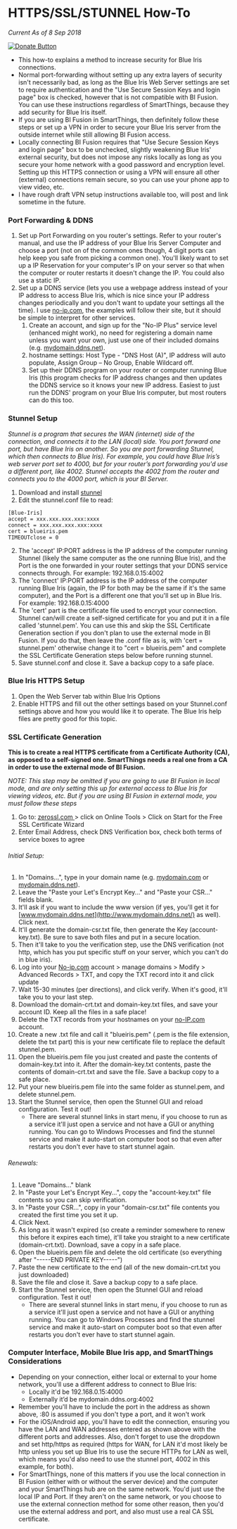 # HTTPS/SSL/STUNNEL How-To
*Current As of 8 Sep 2018*

[![Donate Button](https://www.paypal.com/en_US/i/btn/btn_donate_SM.gif "Donate")](https://www.paypal.com/cgi-bin/webscr?cmd=_donations&business=6T44ZPUKCMYL6&lc=US&item_name=FLYJMZ%20Custom%20SmartApps&currency_code=USD&bn=PP%2dDonationsBF%3abtn_donateCC_LG%2egif%3aNonHosted)

* This how-to explains a method to increase security for Blue Iris connections.  
* Normal port-forwarding without setting up any extra layers of security isn't necessarily bad, as long as the Blue Iris Web Server settings are set to require authentication and the "Use Secure Session Keys and login page" box is checked, however that is not compatible with BI Fusion.  You can use these instructions regardless of SmartThings, because they add security for Blue Iris itself.
* If you are using BI Fusion in SmartThings, then definitely follow these steps or set up a VPN in order to secure your Blue Iris server from the outside internet while still allowing BI Fusion access.
* Locally connecting BI Fusion requires that "Use Secure Session Keys and login page" box to be unchecked, slightly weakening Blue Iris' external security, but does not impose any risks locally as long as you secure your home network with a good password and encryption level.  Setting up this HTTPS connection or using a VPN will ensure all other (external) connections remain secure, so you can use your phone app to view video, etc.  
* I have rough draft VPN setup instructions available too, will post and link sometime in the future.

### Port Forwarding & DDNS
1. Set up Port Forwarding on you router's settings.  Refer to your router's manual, and use the IP address of your Blue Iris Server Computer and choose a port (not on of the common ones though, 4 digit ports can help keep you safe from picking a common one).  You'll likely want to set up a IP Reservation for your computer's IP on your server so that when the computer or router restarts it doesn't change the IP.  You could also use a static IP.
2. Set up a DDNS service (lets you use a webpage address instead of your IP address to access Blue Iris, which is nice since your IP address changes periodically and you don't want to update your settings all the time).  I use [no-ip.com](http://no-ip.com/), the examples will follow their site, but it should be simple to interpret for other services.
   1. Create an account, and sign up for the "No-IP Plus" service level (enhanced might work), no need for registering a domain name unless you want your own, just use one of their included domains (e.g. [mydomain.ddns.net](http://mydomain.ddns.net/)).
   2. hostname settings: Host Type - "DNS Host (A)", IP address will auto populate, Assign Group – No Group, Enable Wildcard off.
   3. Set up their DDNS program on your router or computer running Blue Iris (this program checks for IP address changes and then updates the DDNS service so it knows your new IP address.  Easiest to just run the DDNS' program on your Blue Iris computer, but most routers can do this too.

### Stunnel Setup
*Stunnel is a program that secures the WAN (internet) side of the connection, and connects it to the LAN (local) side.  You port forward one port, but have Blue Iris on another.  So you are port forwarding Stunnel, which then connects to Blue Iris). For example, you could have Blue Iris’s web server port set to 4000, but for your router’s port forwarding you'd use a different port, like 4002. Stunnel accepts the 4002 from the router and connects you to the 4000 port, which is your BI Server.*

1. Download and install [stunnel](https://www.stunnel.org/index.html)
2. Edit the stunnel.conf file to read:
```
[Blue-Iris]
accept = xxx.xxx.xxx.xxx:xxxx
connect = xxx.xxx.xxx.xxx:xxxx
cert = blueiris.pem
TIMEOUTclose = 0
```
2. The 'accept' IP:PORT address is the IP address of the computer running Stunnel (likely the same computer as the one running Blue Iris), and the Port is the one forwarded in your router settings that your DDNS service connects through. For example: 192.168.0.15:4002
3. The 'connect' IP:PORT address is the IP address of the computer running Blue Iris (again, the IP for both may be the same if it's the same computer), and the Port is a different one that you'll set up in Blue Iris. For example: 192.168.0.15:4000
3. The 'cert' part is the certificate file used to encrypt your connection.  Stunnel can/will create a self-signed certificate for you and put it in a file called 'stunnel.pem'. You can use this and skip the SSL Certificate Generation section if you don't plan to use the external mode in BI Fusion.  If you do that, then leave the .conf file as is, with 'cert = stunnel.pem' otherwise change it to "cert = blueiris.pem" and complete the SSL Certificate Generation steps below before running stunnel.
4. Save stunnel.conf and close it. Save a backup copy to a safe place. 

### Blue Iris HTTPS Setup

1. Open the Web Server tab within Blue Iris Options
2. Enable HTTPS and fill out the other settings based on your Stunnel.conf settings above and how you would like it to operate.  The Blue Iris help files are pretty good for this topic.

### SSL Certificate Generation
**This is to create a real HTTPS certificate from a Certificate Authority (CA), as opposed to a self-signed one.  SmartThings needs a real one from a CA in order to use the external mode of BI Fusion.**

*NOTE: This step may be omitted if you are going to use BI Fusion in local mode, and are only setting this up for external access to Blue Iris for viewing videos, etc.  But if you are using BI Fusion in external mode, you must follow these steps*

1. Go to: [zerossl.com ](http://zerossl.com/) > click on Online Tools > Click on Start for the Free SSL Certificate Wizard
2. Enter Email Address, check DNS Verification box, check both terms of service boxes to agree

###### Initial Setup:
1. In "Domains...", type in your domain name (e.g. [mydomain.com](http://mydomain.com/) or [mydomain.ddns.net](http://mydomain.ddns.net/)).
2. Leave the "Paste your Let's Encrypt Key..." and "Paste your CSR..." fields blank.
3. It'll ask if you want to include the www version (if yes, you'll get it for [www.mydomain.ddns.net](http://www.mydomain.ddns.net/) as well). Click next.
4. It'll generate the domain-csr.txt file, then generate the Key (account-key.txt). Be sure to save both files and put in a secure location.
5. Then it'll take to you the verification step, use the DNS verification (not http, which has you put specific stuff on your server, which you can't do in blue iris).
6. Log into your [No-ip.com](http://no-ip.com/) account > manage domains > Modify > Advanced Records > TXT, and copy the TXT record into it and click update
7. Wait 15-30 minutes (per directions), and click verify. When it's good, it'll take you to your last step.
8. Download the domain-crt.txt and domain-key.txt files, and save your account ID. Keep all the files in a safe place!
9. Delete the TXT records from your hostnames on your [no-IP.com](http://no-ip.com/) account.
10. Create a new .txt file and call it "blueiris.pem" (.pem is the file extension, delete the txt part) this is your new certificate file to replace the default stunnel.pem.
11. Open the blueiris.pem file you just created and paste the contents of domain-key.txt into it. After the domain-key.txt contents, paste the contents of domain-crt.txt and save the file. Save a backup copy to a safe place.
12. Put your new blueiris.pem file into the same folder as stunnel.pem, and delete stunnel.pem.
13. Start the Stunnel service, then open the Stunnel GUI and reload configuration. Test it out!
    - There are several stunnel links in start menu, if you choose to run as a service it'll just open a service and not have a GUI or anything running.  You can go to Windows Processes and find the stunnel service and make it auto-start on computer boot so that even after restarts you don't ever have to start stunnel again.
###### Renewals:
1. Leave "Domains..." blank
2. In "Paste your Let's Encrypt Key...", copy the "account-key.txt" file contents so you can skip verification.
3. In "Paste your CSR...", copy in your "domain-csr.txt" file contents you created the first time you set it up.
4. Click Next.
5. As long as it wasn't expired (so create a reminder somewhere to renew this before it expires each time), it'll take you straight to a new certificate (domain-crt.txt). Download, save a copy in a safe place.
6. Open the blueiris.pem file and delete the old certificate (so everything after "-----END PRIVATE KEY-----")
7. Paste the new certificate to the end (all of the new domain-crt.txt you just downloaded)
8. Save the file and close it. Save a backup copy to a safe place.
9. Start the Stunnel service, then open the Stunnel GUI and reload configuration. Test it out!
    - There are several stunnel links in start menu, if you choose to run as a service it'll just open a service and not have a GUI or anything running.  You can go to Windows Processes and find the stunnel service and make it auto-start on computer boot so that even after restarts you don't ever have to start stunnel again.
    
### Computer Interface, Mobile Blue Iris app, and SmartThings Considerations
* Depending on your connection, either local or external to your home network, you'll use a different address to connect to Blue Iris:
    * Locally it'd be 192.168.0.15:4000
    * Externally it’d be mydomain.ddns.org:4002
* Remember you'll have to include the port in the address as shown above, :80 is assumed if you don't type a port, and it won't work
* For the iOS/Android app, you'll have to edit the connection, ensuring you have the LAN and WAN addresses entered as shown above with the different ports and addresses.  Also, don't forget to use the dropdown and set http/https as required (https for WAN, for LAN it'd most likely be http unless you set up Blue Iris to use the secure HTTPs for LAN as well, which means you'd also need to use the stunnel port, 4002 in this example, for both).
* For SmartThings, none of this matters if you use the local connection in BI Fusion (either with or without the server device) and the computer and your SmartThings hub are on the same network.  You'd just use the local IP and Port.  If they aren't on the same network, or you choose to use the external connection method for some other reason, then you'd use the external address and port, and also must use a real CA SSL certificate.
